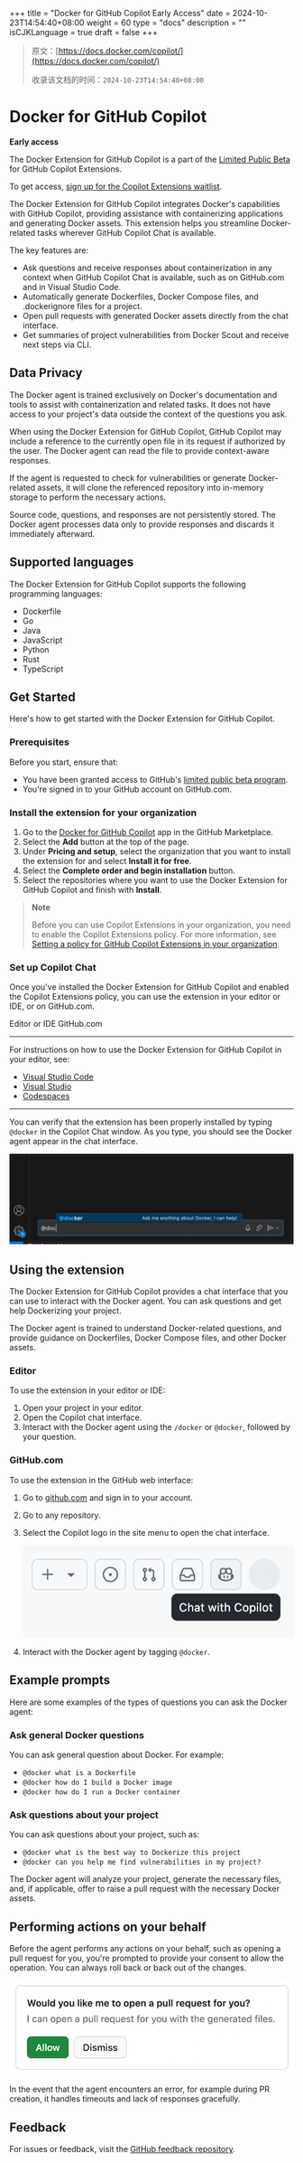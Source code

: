 +++
title = "Docker for GitHub Copilot Early Access"
date = 2024-10-23T14:54:40+08:00
weight = 60
type = "docs"
description = ""
isCJKLanguage = true
draft = false
+++

> 原文：[https://docs.docker.com/copilot/](https://docs.docker.com/copilot/)
>
> 收录该文档的时间：`2024-10-23T14:54:40+08:00`

# Docker for GitHub Copilot

**Early access**

The Docker Extension for GitHub Copilot is a part of the [Limited Public Beta](https://github.blog/changelog/2024-05-21-copilot-extensions-now-in-limited-public-beta/) for GitHub Copilot Extensions.

To get access, [sign up for the Copilot Extensions waitlist](https://github.com/github-copilot/copilot_extensions_waitlist_signup).

The Docker Extension for GitHub Copilot integrates Docker's capabilities with GitHub Copilot, providing assistance with containerizing applications and generating Docker assets. This extension helps you streamline Docker-related tasks wherever GitHub Copilot Chat is available.

The key features are:

- Ask questions and receive responses about containerization in any context when GitHub Copilot Chat is available, such as on GitHub.com and in Visual Studio Code.
- Automatically generate Dockerfiles, Docker Compose files, and .dockerignore files for a project.
- Open pull requests with generated Docker assets directly from the chat interface.
- Get summaries of project vulnerabilities from Docker Scout and receive next steps via CLI.

## Data Privacy

The Docker agent is trained exclusively on Docker's documentation and tools to assist with containerization and related tasks. It does not have access to your project's data outside the context of the questions you ask.

When using the Docker Extension for GitHub Copilot, GitHub Copilot may include a reference to the currently open file in its request if authorized by the user. The Docker agent can read the file to provide context-aware responses.

If the agent is requested to check for vulnerabilities or generate Docker-related assets, it will clone the referenced repository into in-memory storage to perform the necessary actions.

Source code, questions, and responses are not persistently stored. The Docker agent processes data only to provide responses and discards it immediately afterward.

## Supported languages

The Docker Extension for GitHub Copilot supports the following programming languages:

- Dockerfile
- Go
- Java
- JavaScript
- Python
- Rust
- TypeScript

## Get Started

Here's how to get started with the Docker Extension for GitHub Copilot.

### Prerequisites

Before you start, ensure that:

- You have been granted access to GitHub's [limited public beta program](https://github.blog/changelog/2024-05-21-copilot-extensions-now-in-limited-public-beta/).
- You're signed in to your GitHub account on GitHub.com.

### Install the extension for your organization

1. Go to the [Docker for GitHub Copilot](https://github.com/marketplace/docker-for-github-copilot) app in the GitHub Marketplace.
2. Select the **Add** button at the top of the page.
3. Under **Pricing and setup**, select the organization that you want to install the extension for and select **Install it for free**.
4. Select the **Complete order and begin installation** button.
5. Select the repositories where you want to use the Docker Extension for GitHub Copilot and finish with **Install**.

> **Note**
>
> Before you can use Copilot Extensions in your organization, you need to enable the Copilot Extensions policy. For more information, see [Setting a policy for GitHub Copilot Extensions in your organization](https://docs.github.com/en/copilot/managing-copilot/managing-github-copilot-in-your-organization/setting-policies-for-copilot-in-your-organization/managing-policies-for-copilot-in-your-organization#setting-a-policy-for-github-copilot-extensions-in-your-organization).

### Set up Copilot Chat

Once you've installed the Docker Extension for GitHub Copilot and enabled the Copilot Extensions policy, you can use the extension in your editor or IDE, or on GitHub.com.

Editor or IDE GitHub.com

------

For instructions on how to use the Docker Extension for GitHub Copilot in your editor, see:

- [Visual Studio Code](https://docs.github.com/en/copilot/github-copilot-chat/copilot-chat-in-ides/using-github-copilot-chat-in-your-ide?tool=vscode)
- [Visual Studio](https://docs.github.com/en/copilot/github-copilot-chat/copilot-chat-in-ides/using-github-copilot-chat-in-your-ide?tool=visualstudio)
- [Codespaces](https://docs.github.com/en/codespaces/reference/using-github-copilot-in-github-codespaces)

------

You can verify that the extension has been properly installed by typing `@docker` in the Copilot Chat window. As you type, you should see the Docker agent appear in the chat interface.

![Docker agent in chat](DockerforGitHubCopilotEarlyAccess_img/docker-agent-copilot.png)

## Using the extension

The Docker Extension for GitHub Copilot provides a chat interface that you can use to interact with the Docker agent. You can ask questions and get help Dockerizing your project.

The Docker agent is trained to understand Docker-related questions, and provide guidance on Dockerfiles, Docker Compose files, and other Docker assets.

### Editor

To use the extension in your editor or IDE:

1. Open your project in your editor.
2. Open the Copilot chat interface.
3. Interact with the Docker agent using the `/docker` or `@docker`, followed by your question.

### GitHub.com

To use the extension in the GitHub web interface:

1. Go to [github.com](https://github.com/) and sign in to your account.

2. Go to any repository.

3. Select the Copilot logo in the site menu to open the chat interface.

   ![Copilot chat button](DockerforGitHubCopilotEarlyAccess_img/copilot-button.png)

4. Interact with the Docker agent by tagging `@docker`.

## Example prompts

Here are some examples of the types of questions you can ask the Docker agent:

### Ask general Docker questions

You can ask general question about Docker. For example:

- `@docker what is a Dockerfile`
- `@docker how do I build a Docker image`
- `@docker how do I run a Docker container`

### Ask questions about your project

You can ask questions about your project, such as:

- `@docker what is the best way to Dockerize this project`
- `@docker can you help me find vulnerabilities in my project?`

The Docker agent will analyze your project, generate the necessary files, and, if applicable, offer to raise a pull request with the necessary Docker assets.

## Performing actions on your behalf

Before the agent performs any actions on your behalf, such as opening a pull request for you, you're prompted to provide your consent to allow the operation. You can always roll back or back out of the changes.

![Copilot action prompt](DockerforGitHubCopilotEarlyAccess_img/copilot-action-prompt.png)

In the event that the agent encounters an error, for example during PR creation, it handles timeouts and lack of responses gracefully.

## Feedback

For issues or feedback, visit the [GitHub feedback repository](https://github.com/docker/copilot-issues).
